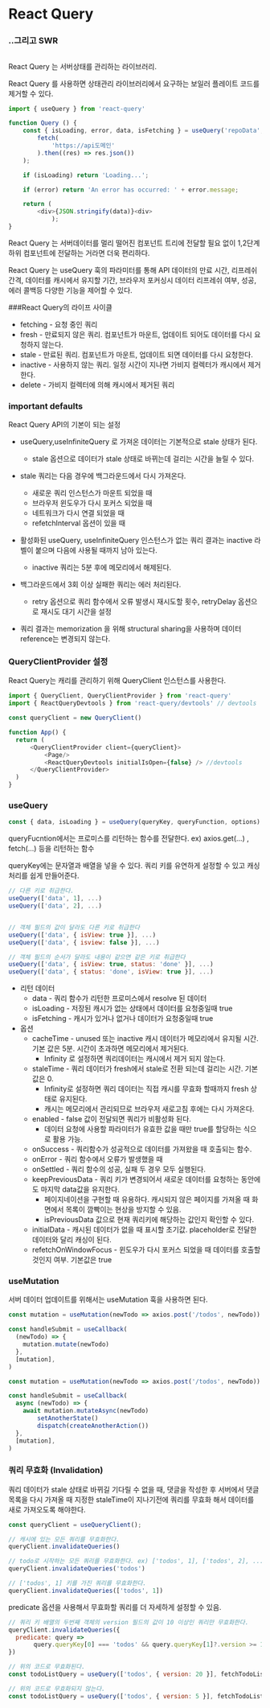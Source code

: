 # React Query 
### ..그리고 SWR
##

React Query 는 서버상태를 관리하는 라이브러리.

React Query 를 사용하면 상태관리 라이브러리에서 요구하는 보일러 플레이트 코드를 제거할 수 있다.

```javascript
import { useQuery } from 'react-query'

function Query () {
    const { isLoading, error, data, isFetching } = useQuery('repoData', () =>
        fetch(
            'https://api도메인'
        ).then((res) => res.json())
    );

    if (isLoading) return 'Loading...';

    if (error) return 'An error has occurred: ' + error.message;

    return (
        <div>{JSON.stringify(data)}<div>
            );
}
```
React Query 는 서버데이터를 멀리 떨어진 컴포넌트 트리에 전달할 필요 없이 1,2단계 하위 컴포넌트에 전달하는 거라면 더욱 편리하다.

React Query 는 useQuery 훅의 파라미터를 통해 API 데이터의 만료 시간, 리프레쉬 간격, 데이터를 캐시에서 유지할 기간, 브라우저 포커싱시 데이터 리프레쉬 여부, 성공, 에러 콜백등 다양한 기능을 제어할 수 있다.


###React Query의 라이프 사이클

- fetching - 요청 중인 쿼리
- fresh - 만료되지 않은 쿼리. 컴포넌트가 마운트, 업데이트 되어도 데이터를 다시 요청하지 않는다.
- stale - 만료된 쿼리. 컴포넌트가 마운트, 업데이트 되면 데이터를 다시 요청한다.
- inactive - 사용하지 않는 쿼리. 일정 시간이 지나면 가비지 컬렉터가 캐시에서 제거한다.
- delete - 가비지 컬렉터에 의해 캐시에서 제거된 쿼리

### important defaults 

React Query API의 기본이 되는 설정

- useQuery,useInfiniteQuery 로 가져온 데이터는 기본적으로 stale 상태가 된다.
  - stale 옵션으로 데이터가 stale 상태로 바뀌는데 걸리는 시간을 늘릴 수 있다.

- stale 쿼리는 다음 경우에 백그라운드에서 다시 가져온다.
  - 새로운 쿼리 인스턴스가 마운트 되었을 때
  - 브라우저 윈도우가 다시 포커스 되었을 때
  - 네트워크가 다시 연결 되었을 때
  - refetchInterval 옵션이 있을 때

- 활성화된 useQuery, useInfiniteQuery 인스턴스가 없는 쿼리 결과는 inactive 라벨이 붙으며 다음에 사용될 때까지 남아 있는다.
  - inactive 쿼리는 5분 후에 메모리에서 해제된다.

- 백그라운드에서 3회 이상 실패한 쿼리는 에러 처리된다.
  - retry 옵션으로 쿼리 함수에서 오류 발생시 재시도할 횟수, retryDelay 옵션으로 재시도 대기 시간을 설정

- 쿼리 결과는 memorization 을 위해 structural sharing을 사용하며 데이터 reference는 변경되지 않는다.


### QueryClientProvider 설정

React Query는 캐리를 관리하기 위해 QueryClient 인스턴스를 사용한다.
```javascript
import { QueryClient, QueryClientProvider } from 'react-query'
import { ReactQueryDevtools } from 'react-query/devtools' // devtools

const queryClient = new QueryClient()

function App() {
  return (
      <QueryClientProvider client={queryClient}>
          <Page/>
          <ReactQueryDevtools initialIsOpen={false} /> //devtools
      </QueryClientProvider>
  )
}
```

### useQuery 

```javascript
const { data, isLoading } = useQuery(queryKey, queryFunction, options)
```

queryFucntion에서는 프로미스를 리턴하는 함수를 전달한다.
ex) axios.get(...) , fetch(...) 등을 리턴하는 함수

queryKey에는 문자열과 배열을 넣을 수 있다. 쿼리 키를 유연하게 설정할 수 있고 캐싱 처리를 쉽게 만들어준다.
```javascript
// 다른 키로 취급한다. 
useQuery(['data', 1], ...)
useQuery(['data', 2], ...)


// 객체 필드의 값이 달라도 다른 키로 취급한다
useQuery(['data', { isView: true }], ...)
useQuery(['data', { isview: false }], ...)

// 객체 필드의 순서가 달라도 내용이 같으면 같은 키로 취급한다
useQuery(['data', { isView: true, status: 'done' }], ...)
useQuery(['data', { status: 'done', isView: true }], ...)

```
- 리턴 데이터
  - data - 쿼리 함수가 리턴한 프로미스에서 resolve 된 데이터
  - isLoading - 저장된 캐시가 없는 상태에서 데이터를 요청중일때 true
  - isFetching - 캐시가 있거나 없거나 데이터가 요청중일때 true
- 옵션
  - cacheTime - unused 또는 inactive 캐시 데이터가 메모리에서 유지될 시간. 기본 값은 5분. 시간이 초과하면 메모리에서 제거된다.
    - Infinity 로 설정하면 쿼리데이터는 캐시에서 제거 되지 않는다.
  - staleTime - 쿼리 데이터가 fresh에서 stale로 전환 되는데 걸리는 시간. 기본 값은 0.
    - Infinity로 설정하면 쿼리 데이터는 직접 캐시를 무효화 할때까지 fresh 상태로 유지된다.
    - 캐시는 메모리에서 관리되므로 브라우저 새로고침 후에는 다시 가져온다.
  - enabled - false 값이 전달되면 쿼리가 비활성화 된다.
    - 데이터 요청에 사용할 파라미터가 유효한 값을 때만 true를 할당하는 식으로 활용 가능.
  - onSuccess - 쿼리함수가 성공적으로 데이터를 가져왔을 때 호출되는 함수.
  - onError - 쿼리 함수에서 오류가 발생했을 때
  - onSettled - 쿼리 함수의 성공, 실패 두 경우 모두 실행된다.
  - keepPreviousData - 쿼리 키가 변경되어서 새로운 데이터를 요청하는 동안에도 마지막 data값을 유지한다.
    - 페이지네이션을 구현할 때 유용하다. 캐시되지 않은 페이지를 가져올 때 화면에서 목록이 깜빡이는 현상을 방지할 수 있음.
    - isPreviousData 값으로 현재 쿼리키에 해당하는 값인지 확인할 수 있다.
  - initialData - 캐시된 데이터가 없을 때 표시할 초기값. placeholder로 전달한 데이터와 달리 캐싱이 된다.
  - refetchOnWindowFocus - 윈도우가 다시 포커스 되었을 때 데이터를 호출할 것인지 여부. 기본값은 true

### useMutation

서버 데이터 업데이트를 위해서는 useMutation 훅을 사용하면 된다.

```javascript
const mutation = useMutation(newTodo => axios.post('/todos', newTodo))

const handleSubmit = useCallback(
  (newTodo) => {
    mutation.mutate(newTodo)
  },
  [mutation],
)
```
```javascript
const mutation = useMutation(newTodo => axios.post('/todos', newTodo))

const handleSubmit = useCallback(
  async (newTodo) => {
    await mutation.mutateAsync(newTodo)
		setAnotherState() 
		dispatch(createAnotherAction())
  },
  [mutation],
)
```

### 쿼리 무효화 (Invalidation)

쿼리 데이터가 stale 상태로 바뀌길 기다릴 수 없을 때, 댓글을 작성한 후 서버에서 댓글 목록을 다시 가져올 때 지정한 staleTime이 지나기전에 쿼리를 무효화 해서 데이터를 새로 가져오도록 해야한다.

```javascript
const queryClient = useQueryClient();

// 캐시에 있는 모든 쿼리를 무효화한다.
queryClient.invalidateQueries()

// todo로 시작하는 모든 쿼리를 무효화한다. ex) ['todos', 1], ['todos', 2], ...
queryClient.invalidateQueries('todos')

// ['todos', 1] 키를 가진 쿼리를 무효화한다.
queryClient.invalidateQueries(['todos', 1])
```

predicate 옵션을 사용해서 무효화할 쿼리를 더 자세하게 설정할 수 있음.
```javascript
// 쿼리 키 배열의 두번째 객체의 version 필드의 값이 10 이상인 쿼리만 무효화한다.
queryClient.invalidateQueries({
  predicate: query =>
	   query.queryKey[0] === 'todos' && query.queryKey[1]?.version >= 10,
})

// 위의 코드로 무효화된다.
const todoListQuery = useQuery(['todos', { version: 20 }], fetchTodoList)

// 위의 코드로 무효화되지 않는다.
const todoListQuery = useQuery(['todos', { version: 5 }], fetchTodoList)
```
